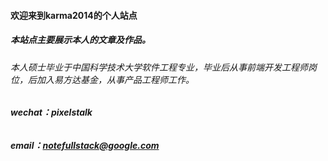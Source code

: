 #### 欢迎来到karma2014的个人站点

##### 本站点主要展示本人的文章及作品。

###### 本人硕士毕业于中国科学技术大学软件工程专业，毕业后从事前端开发工程师岗位，后加入易方达基金，从事产品工程师工作。

###### ***wechat：pixelstalk***

###### ***email：notefullstack@google.com***
